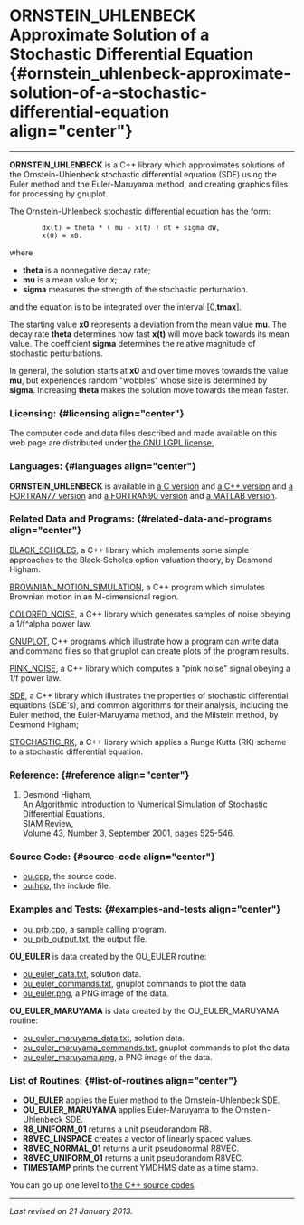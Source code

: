 ORNSTEIN\_UHLENBECK\
Approximate Solution of a Stochastic Differential Equation {#ornstein_uhlenbeck-approximate-solution-of-a-stochastic-differential-equation align="center"}
==========================================================

------------------------------------------------------------------------

**ORNSTEIN\_UHLENBECK** is a C++ library which approximates solutions of
the Ornstein-Uhlenbeck stochastic differential equation (SDE) using the
Euler method and the Euler-Maruyama method, and creating graphics files
for processing by gnuplot.

The Ornstein-Uhlenbeck stochastic differential equation has the form:

            dx(t) = theta * ( mu - x(t) ) dt + sigma dW,   
            x(0) = x0.
          

where

-   **theta** is a nonnegative decay rate;
-   **mu** is a mean value for x;
-   **sigma** measures the strength of the stochastic perturbation.

and the equation is to be integrated over the interval \[0,**tmax**\].

The starting value **x0** represents a deviation from the mean value
**mu**. The decay rate **theta** determines how fast **x(t)** will move
back towards its mean value. The coefficient **sigma** determines the
relative magnitude of stochastic perturbations.

In general, the solution starts at **x0** and over time moves towards
the value **mu**, but experiences random "wobbles" whose size is
determined by **sigma**. Increasing **theta** makes the solution move
towards the mean faster.

### Licensing: {#licensing align="center"}

The computer code and data files described and made available on this
web page are distributed under [the GNU LGPL
license.](../../txt/gnu_lgpl.txt)

### Languages: {#languages align="center"}

**ORNSTEIN\_UHLENBECK** is available in [a C
version](../../c_src/ornstein_uhlenbeck/ornstein_uhlenbeck.html) and [a
C++ version](../../cpp_src/ornstein_uhlenbeck/ornstein_uhlenbeck.html)
and [a FORTRAN77
version](../../f77_src/ornstein_uhlenbeck/ornstein_uhlenbeck.html) and
[a FORTRAN90
version](../../f_src/ornstein_uhlenbeck/ornstein_uhlenbeck.html) and [a
MATLAB version](../../m_src/ornstein_uhlenbeck/ornstein_uhlenbeck.html).

### Related Data and Programs: {#related-data-and-programs align="center"}

[BLACK\_SCHOLES](../../cpp_src/black_scholes/black_scholes.html), a C++
library which implements some simple approaches to the Black-Scholes
option valuation theory, by Desmond Higham.

[BROWNIAN\_MOTION\_SIMULATION](../../cpp_src/brownian_motion_simulation/brownian_motion_simulation.html),
a C++ program which simulates Brownian motion in an M-dimensional
region.

[COLORED\_NOISE](../../cpp_src/colored_noise/colored_noise.html), a C++
library which generates samples of noise obeying a 1/f\^alpha power law.

[GNUPLOT](../../cpp_src/gnuplot/gnuplot.html), C++ programs which
illustrate how a program can write data and command files so that
gnuplot can create plots of the program results.

[PINK\_NOISE](../../cpp_src/pink_noise/pink_noise.html), a C++ library
which computes a "pink noise" signal obeying a 1/f power law.

[SDE](../../cpp_src/sde/sde.html), a C++ library which illustrates the
properties of stochastic differential equations (SDE's), and common
algorithms for their analysis, including the Euler method, the
Euler-Maruyama method, and the Milstein method, by Desmond Higham;

[STOCHASTIC\_RK](../../cpp_src/stochastic_rk/stochastic_rk.html), a C++
library which applies a Runge Kutta (RK) scheme to a stochastic
differential equation.

### Reference: {#reference align="center"}

1.  Desmond Higham,\
    An Algorithmic Introduction to Numerical Simulation of Stochastic
    Differential Equations,\
    SIAM Review,\
    Volume 43, Number 3, September 2001, pages 525-546.

### Source Code: {#source-code align="center"}

-   [ou.cpp](ou.cpp), the source code.
-   [ou.hpp](ou.hpp), the include file.

### Examples and Tests: {#examples-and-tests align="center"}

-   [ou\_prb.cpp](ou_prb.cpp), a sample calling program.
-   [ou\_prb\_output.txt](ou_prb_output.txt), the output file.

**OU\_EULER** is data created by the OU\_EULER routine:

-   [ou\_euler\_data.txt](ou_euler_data.txt), solution data.
-   [ou\_euler\_commands.txt](ou_euler_commands.txt), gnuplot commands
    to plot the data
-   [ou\_euler.png](ou_euler.png), a PNG image of the data.

**OU\_EULER\_MARUYAMA** is data created by the OU\_EULER\_MARUYAMA
routine:

-   [ou\_euler\_maruyama\_data.txt](ou_euler_maruyama_data.txt),
    solution data.
-   [ou\_euler\_maruyama\_commands.txt](ou_euler_maruyama_commands.txt),
    gnuplot commands to plot the data
-   [ou\_euler\_maruyama.png](ou_euler_maruyama.png), a PNG image of the
    data.

### List of Routines: {#list-of-routines align="center"}

-   **OU\_EULER** applies the Euler method to the Ornstein-Uhlenbeck
    SDE.
-   **OU\_EULER\_MARUYAMA** applies Euler-Maruyama to the
    Ornstein-Uhlenbeck SDE.
-   **R8\_UNIFORM\_01** returns a unit pseudorandom R8.
-   **R8VEC\_LINSPACE** creates a vector of linearly spaced values.
-   **R8VEC\_NORMAL\_01** returns a unit pseudonormal R8VEC.
-   **R8VEC\_UNIFORM\_01** returns a unit pseudorandom R8VEC.
-   **TIMESTAMP** prints the current YMDHMS date as a time stamp.

You can go up one level to [the C++ source codes](../cpp_src.html).

------------------------------------------------------------------------

*Last revised on 21 January 2013.*

